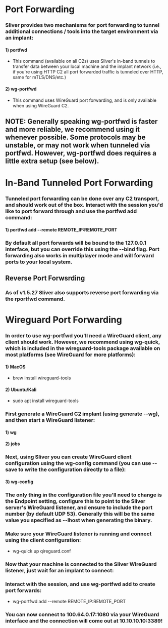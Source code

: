 # Port Forwarding

### Sliver provides two mechanisms for port forwarding to tunnel additional connections / tools into the target environment via an implant:

#### 1) portfwd

 - This command (available on all C2s) uses Sliver's in-band tunnels to transfer data between your local machine and the implant network (i.e., if you're using HTTP C2 all port forwarded traffic is tunneled over HTTP, same for mTLS/DNS/etc.)

#### 2) wg-portfwd

 - This command uses WireGuard port forwarding, and is only available when using WireGuard C2.

## NOTE: Generally speaking wg-portfwd is faster and more reliable, we recommend using it whenever possible. Some protocols may be unstable, or may not work when tunneled via portfwd. However, wg-portfwd does requires a little extra setup (see below).

# In-Band Tunneled Port Forwarding

### Tunneled port forwarding can be done over any C2 transport, and should work out of the box. Interact with the session you'd like to port forward through and use the portfwd add command:

#### 1) portfwd add --remote REMOTE_IP:REMOTE_PORT

### By default all port forwards will be bound to the 127.0.0.1 interface, but you can override this using the --bind flag. Port forwarding also works in multiplayer mode and will forward ports to your local system.

## Reverse Port Forwsrding

### As of v1.5.27 Sliver also supports reverse port forwarding via the rportfwd command.

# Wireguard Port Forwarding

### In order to use wg-portfwd you'll need a WireGuard client, any client should work. However, we recommend using wg-quick, which is included in the wireguard-tools package available on most platforms (see WireGuard for more platforms):

#### 1) MacOS

 - brew install wireguard-tools

#### 2) Ubuntu/Kali

 - sudo apt install wireguard-tools

### First generate a WireGuard C2 implant (using generate --wg), and then start a WireGuard listener:

#### 1) wg

#### 2) jobs

### Next, using Sliver you can create WireGuard client configuration using the wg-config command (you can use --save to write the configuration directly to a file):

#### 3) wg-config

### The only thing in the configuration file you'll need to change is the Endpoint setting, configure this to point to the Sliver server's WireGuard listener, and ensure to include the port number (by default UDP 53). Generally this will be the same value you specified as --lhost when generating the binary.

### Make sure your WireGuard listener is running and connect using the client configuration:

 - wg-quick up qireguard.conf

### Now that your machine is connected to the Sliver WireGuard listener, just wait for an implant to connect:

### Interact with the session, and use wg-portfwd add to create port forwards:

 - wg-portfwd add --remote REMOTE_IP:REMOTE_PORT

### You can now connect to 100.64.0.17:1080 via your WireGuard interface and the connection will come out at 10.10.10.10:3389!

